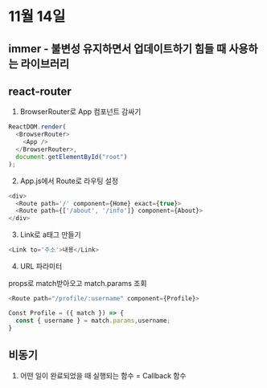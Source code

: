# 11월 14일

## immer - 불변성 유지하면서 업데이트하기 힘들 때 사용하는 라이브러리

## react-router

1. BrowserRouter로 App 컴포넌트 감싸기

```js
ReactDOM.render(
  <BrowserRouter>
    <App />
  </BrowserRouter>,
  document.getElementById("root")
);
```

2. App.js에서 Route로 라우팅 설정

```js
<div>
  <Route path='/' component={Home} exact={true}>
  <Route path={['/about', '/info']} component={About}>
</div>
```

3. Link로 a태그 만들기

```js
<Link to='주소'>내용</Link>
```

4. URL 파라미터

props로 match받아오고 match.params 조회

```js
<Route path="/profile/:username" component={Profile}>
```

```js
Const Profile = ({ match }) => {
  const { username } = match.params,username;
}
```

## 비동기

1. 어떤 일이 완료되었을 때 실행되는 함수 = Callback 함수

